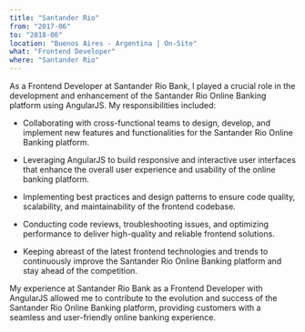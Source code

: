 ```yaml
---
title: "Santander Rio"
from: "2017-06"
to: "2018-06"
location: "Buenos Aires - Argentina | On-Site"
what: "Frontend Developer"
where: "Santander Rio"
---
```


As a Frontend Developer at Santander Rio Bank, I played a crucial role in the development and enhancement of the Santander Rio Online Banking platform using AngularJS. My responsibilities included:

- Collaborating with cross-functional teams to design, develop, and implement new features and functionalities for the Santander Rio Online Banking platform.
  
- Leveraging AngularJS to build responsive and interactive user interfaces that enhance the overall user experience and usability of the online banking platform.
  
- Implementing best practices and design patterns to ensure code quality, scalability, and maintainability of the frontend codebase.
  
- Conducting code reviews, troubleshooting issues, and optimizing performance to deliver high-quality and reliable frontend solutions.
  
- Keeping abreast of the latest frontend technologies and trends to continuously improve the Santander Rio Online Banking platform and stay ahead of the competition.

My experience at Santander Rio Bank as a Frontend Developer with AngularJS allowed me to contribute to the evolution and success of the Santander Rio Online Banking platform, providing customers with a seamless and user-friendly online banking experience.
